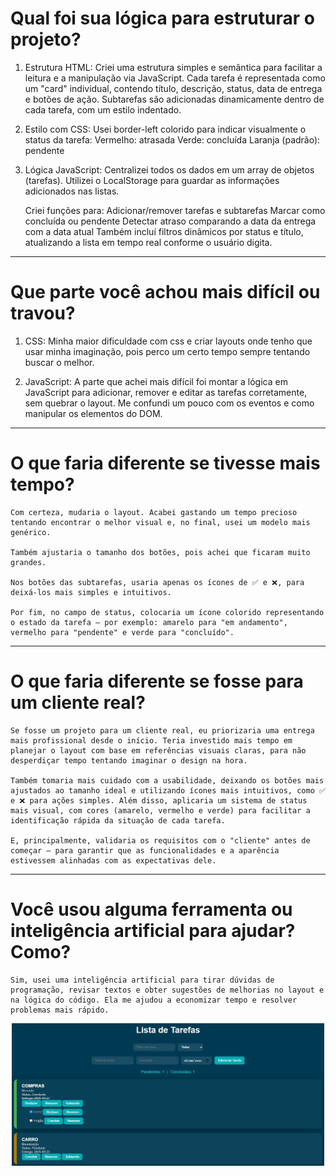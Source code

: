 # Qual foi sua lógica para estruturar o projeto?
1. Estrutura HTML:
    Criei uma estrutura simples e semântica para facilitar a leitura e a manipulação via JavaScript.
    Cada tarefa é representada como um "card" individual, contendo título, descrição, status, data de entrega  e botões de ação.
    Subtarefas são adicionadas dinamicamente dentro de cada tarefa, com um estilo indentado.

2. Estilo com CSS:
    Usei border-left colorido para indicar visualmente o status da tarefa:
    Vermelho: atrasada
    Verde: concluída
    Laranja (padrão): pendente

3.  Lógica JavaScript:
    Centralizei todos os dados em um array de objetos (tarefas).
    Utilizei o LocalStorage para guardar as informações adicionados nas listas.
    
    Criei funções para:
    Adicionar/remover tarefas e subtarefas
    Marcar como concluída ou pendente
    Detectar atraso comparando a data da entrega com a data atual
    Também incluí filtros dinâmicos por status e título, atualizando a lista em tempo real conforme o usuário digita.

---

# Que parte você achou mais difícil ou travou?
1. CSS:
    Minha maior dificuldade com css e criar layouts onde tenho que usar minha imaginação, pois perco um certo tempo sempre tentando buscar o melhor.

2. JavaScript:
    A parte que achei mais difícil foi montar a lógica em JavaScript para adicionar, remover e editar as tarefas corretamente, sem quebrar o layout. Me confundi um   pouco com os eventos e como manipular os elementos do DOM.

---

# O que faria diferente se tivesse mais tempo?
    Com certeza, mudaria o layout. Acabei gastando um tempo precioso tentando encontrar o melhor visual e, no final, usei um modelo mais genérico.

    Também ajustaria o tamanho dos botões, pois achei que ficaram muito grandes.

    Nos botões das subtarefas, usaria apenas os ícones de ✅ e ❌, para deixá-los mais simples e intuitivos.

    Por fim, no campo de status, colocaria um ícone colorido representando o estado da tarefa — por exemplo: amarelo para "em andamento", vermelho para "pendente" e verde para "concluído".

---

# O que faria diferente se fosse para um cliente real?
	Se fosse um projeto para um cliente real, eu priorizaria uma entrega mais profissional desde o início. Teria investido mais tempo em planejar o layout com base em referências visuais claras, para não desperdiçar tempo tentando imaginar o design na hora.

    Também tomaria mais cuidado com a usabilidade, deixando os botões mais ajustados ao tamanho ideal e utilizando ícones mais intuitivos, como ✅ e ❌ para ações simples. Além disso, aplicaria um sistema de status mais visual, com cores (amarelo, vermelho e verde) para facilitar a identificação rápida da situação de cada tarefa.

    E, principalmente, validaria os requisitos com o "cliente" antes de começar — para garantir que as funcionalidades e a aparência estivessem alinhadas com as expectativas dele.

---

# Você usou alguma ferramenta ou inteligência artificial para ajudar? Como?
    Sim, usei uma inteligência artificial para tirar dúvidas de programação, revisar textos e obter sugestões de melhorias no layout e na lógica do código. Ela me ajudou a economizar tempo e resolver problemas mais rápido.

<p align="center">
  <img src="./Imagens/TelaProjeto.JPG" alt="Prévia do Projeto" width="500"/>
</p>

